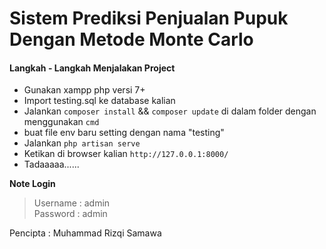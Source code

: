 # Sistem Prediksi Penjualan Pupuk Dengan Metode Monte Carlo

#### Langkah - Langkah Menjalakan Project

* Gunakan xampp php versi 7+
* Import testing.sql ke database kalian
* Jalankan `composer install` && `composer update` di dalam folder dengan menggunakan `cmd`
* buat file env baru setting dengan nama "testing"
* Jalankan `php artisan serve`
* Ketikan di browser kalian `http://127.0.0.1:8000/`
* Tadaaaaa......

**Note Login**
> Username : admin <br>
> Password : admin

Pencipta : Muhammad Rizqi Samawa
